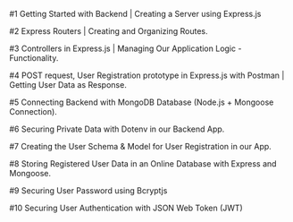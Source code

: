 #1 Getting Started with Backend | Creating a Server using Express.js

#2 Express Routers | Creating and Organizing Routes.

#3 Controllers in Express.js | Managing Our Application Logic - Functionality.

#4 POST request, User Registration prototype in Express.js with Postman | Getting User Data as Response.

#5 Connecting Backend with MongoDB Database (Node.js + Mongoose Connection).

#6 Securing Private Data with Dotenv in our Backend App.

#7 Creating the User Schema & Model for User Registration in our App.

#8 Storing Registered User Data in an Online Database with Express and Mongoose.

#9 Securing User Password using Bcryptjs

#10 Securing User Authentication with JSON Web Token (JWT)
